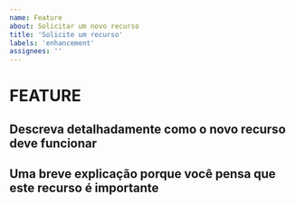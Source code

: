 ```yaml
---
name: Feature
about: Solicitar um novo recurso
title: 'Solicite um recurso'
labels: 'enhancement'
assignees: ''
---
```


# FEATURE

## Descreva detalhadamente como o novo recurso deve funcionar

## Uma breve explicação porque você pensa que este recurso é importante

